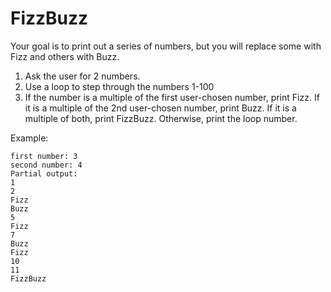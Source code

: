 # FizzBuzz

Your goal is to print out a series of numbers, but you will replace some with Fizz and others with Buzz. 

1. Ask the user for 2 numbers.  
2. Use a loop to step through the numbers 1-100
3. If the number is a multiple of the first user-chosen number, print Fizz. If it is a multiple of the 2nd user-chosen number, print Buzz. If it is a multiple of both, print FizzBuzz. Otherwise, print the loop number.


Example:
```
first number: 3
second number: 4
Partial output:
1
2
Fizz
Buzz
5
Fizz
7
Buzz
Fizz
10
11
FizzBuzz
```
